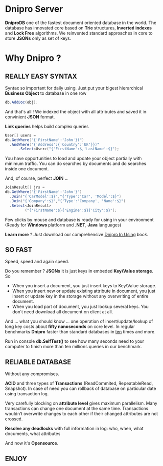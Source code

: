 # Dnipro Server

**DniproDB** one of the fastest document oriented database in the world. The database has innovated core based on **Trie** structures, **Inverted indexes** and **Lock Free** algorithms. We reinvented standard approaches in core to store **JSONs** only as set of keys.

# Why Dnipro ?
## REALLY EASY SYNTAX

Syntax so important for daily using.
Just put your bigest hierarchical **Business Object** to database in one row

```C#
db.AddDoc(obj);
```
And that's all ! We indexed the object with all attributes and saved it in convinient **JSON** format. 

**Link queries** helps build complex queries

```C#
User[] users = 
db.GetWhere("{'FirstName':'John'})")
  .AndWhere("{'Address':{'Country':'UK'}})"
	  .Select<User>("{'FirstName':$,'LastName':$}");
```

You have opportunities to load and update your object partially with minimum traffic. You can do searches by documents and do searches inside one document.

And, of course, perfect **JOIN** ...
```C#
JoinResult[] jrs =
db.GetWhere("{'FirstName':'John'}")
  .Join("{'CarModel':$}","{'Type':'Car', 'Model':$}")
  .Join("{'Company':$}","{'Type':'Company', 'Name':$}")
  .Select<JoinResult>
         ("{'FirstName':$}{'Engine':$}{'City':$}");
```
Few clicks by mouse and database is ready for using in your environment 
(Ready for **Windows** platform and **.NET**, **Java** languages)

**Learn more** ? Just download our comprehensive [Dnipro In Using](http://booben.com/DniproDB_In_Using_EN.PDF) book.

## SO FAST

Speed, speed and again speed.

Do you remember ? **JSONs** it is just keys in embeded **Key\Value storage**.
So 
* When you insert a document, you just insert keys to Key\Value storage.
* When you insert new or update existing attribute in document,
  you just insert or update key in the storage without any overwriting of entire document.
* When you load part of document, you just lookup several keys. You don't need download all document on client at all.

And ... what you should know ... one operation of insert/update/lookup of long key costs about **fifty nanoseconds** on core level.
In regular benchmarks **Dnipro** faster than standard databases in [ten](http://forum.pikosec.com/viewforum.php?f=7) times and more.

Run in console **db.SelfTest()** to see how many seconds need to your computer to finish more than ten millions queries in our benchmark.

## RELIABLE DATABASE

Without any compromises.

**ACID** and three types of **Transactions** (ReadCommited, RepeatableRead, Snapshot). In case of need you can rollback of database on particular date using transaction log.

Very carefully blocking on **attribute level** gives maximum parallelism. Many transactions can change one document at the same time. Transactions wouldn’t overwrite changes to each other if their changed attributes are not crossed.

**Resolve any deadlocks** with full information in log: who, when, what documents, what attributes

And now it's **Opensource**.

## ENJOY
